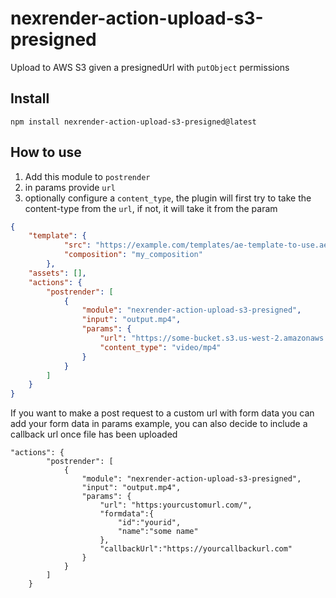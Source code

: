 # nexrender-action-upload-s3-presigned
Upload to AWS S3 given a presignedUrl with `putObject` permissions

## Install

`npm install nexrender-action-upload-s3-presigned@latest`

## How to use

1. Add this module to `postrender`
2. in params provide `url` 
2. optionally configure a `content_type`, the plugin will first try to take the content-type from the `url`, if not, it will take it from the param


```json
{
    "template": {
            "src": "https://example.com/templates/ae-template-to-use.aep",
            "composition": "my_composition"
        },
    "assets": [],
    "actions": {
        "postrender": [
            {
                "module": "nexrender-action-upload-s3-presigned",
                "input": "output.mp4",
                "params": {
                    "url": "https://some-bucket.s3.us-west-2.amazonaws.com/some.jpg?X-Amz-Algorithm=SHA256&X-Amz-Credential=XXX%2Fus-west-2%2Fs3%2Faws4_request&X-Amz-Date=20211114T141656Z&X-Amz-Expires=3600&Content-Type=text%2Fplain&X-Amz-SignedHeaders=host&X-Amz-Signature=8497XXX",
                    "content_type": "video/mp4"
                }
            }
        ]
    }
}
```
If you want to make a post request to a custom url with form data you can add your form data in params example, you can also decide to include a callback url once file has been uploaded
```
"actions": {
        "postrender": [
            {
                "module": "nexrender-action-upload-s3-presigned",
                "input": "output.mp4",
                "params": {
                    "url": "https:yourcustomurl.com/",
                    "formdata":{
                        "id":"yourid",
                        "name":"some name"
                    },
                    "callbackUrl":"https://yourcallbackurl.com"
                }
            }
        ]
    }
```
